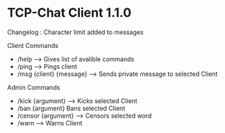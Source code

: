 # TCP-Chat Client 1.1.0

Changelog : Character limit added to messages

Client Commands
- /help --> Gives list of avalible commands
- /ping --> Pings client
- /msg {client} {message} --> Sends private message to selected Client

Admin Commands
- /kick {argument} --> Kicks selected Client
- /ban {argument} Bans selected Client
- /censor {argument} --> Censors selected word
- /warn --> Warns Client